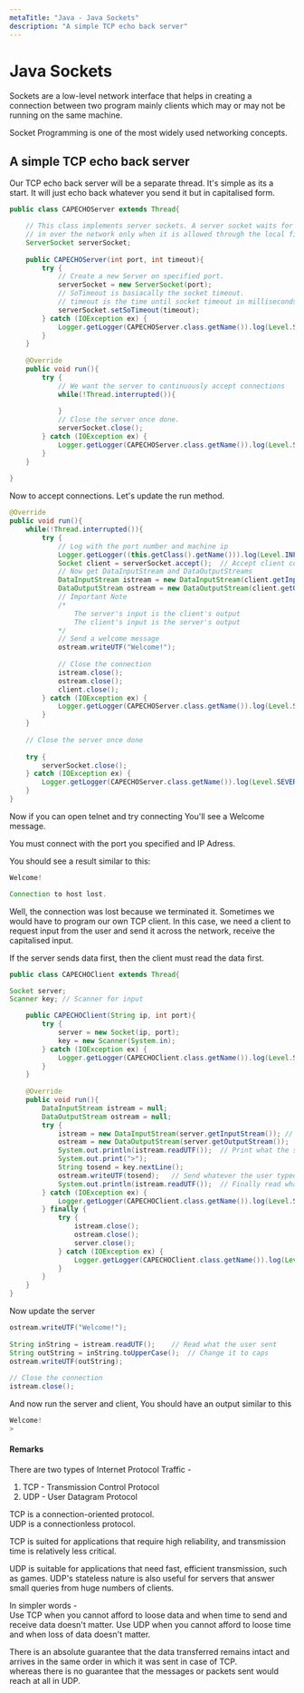 ```yaml
---
metaTitle: "Java - Java Sockets"
description: "A simple TCP echo back server"
---
```


# Java Sockets


Sockets are a low-level network interface that helps in creating a connection between two program mainly clients which may or may not be running on the same machine.

Socket Programming is one of the most widely used networking concepts.



## A simple TCP echo back server


Our TCP echo back server will be a separate thread.
It's simple as its a start. It will just echo back whatever you send it but in capitalised form.

```java
public class CAPECHOServer extends Thread{

    // This class implements server sockets. A server socket waits for requests to come 
    // in over the network only when it is allowed through the local firewall
    ServerSocket serverSocket;
    
    public CAPECHOServer(int port, int timeout){
        try {
            // Create a new Server on specified port.
            serverSocket = new ServerSocket(port);
            // SoTimeout is basiacally the socket timeout.
            // timeout is the time until socket timeout in milliseconds
            serverSocket.setSoTimeout(timeout);
        } catch (IOException ex) {
            Logger.getLogger(CAPECHOServer.class.getName()).log(Level.SEVERE, null, ex);
        }
    }
    
    @Override
    public void run(){ 
        try {
            // We want the server to continuously accept connections
            while(!Thread.interrupted()){
                
            }
            // Close the server once done.
            serverSocket.close();
        } catch (IOException ex) {
            Logger.getLogger(CAPECHOServer.class.getName()).log(Level.SEVERE, null, ex);
        }
    }
    
}

```

Now to accept connections. Let's update the run method.

```java
@Override
public void run(){ 
    while(!Thread.interrupted()){
        try {
            // Log with the port number and machine ip
            Logger.getLogger((this.getClass().getName())).log(Level.INFO, "Listening for Clients at {0} on {1}", new Object[]{serverSocket.getLocalPort(), InetAddress.getLocalHost().getHostAddress()});
            Socket client = serverSocket.accept();  // Accept client conncetion
            // Now get DataInputStream and DataOutputStreams
            DataInputStream istream = new DataInputStream(client.getInputStream()); // From client's input stream
            DataOutputStream ostream = new DataOutputStream(client.getOutputStream());
            // Important Note
            /*
                The server's input is the client's output
                The client's input is the server's output
            */
            // Send a welcome message
            ostream.writeUTF("Welcome!");
            
            // Close the connection
            istream.close();
            ostream.close();
            client.close();
        } catch (IOException ex) {
            Logger.getLogger(CAPECHOServer.class.getName()).log(Level.SEVERE, null, ex);
        }
    }
    
    // Close the server once done
    
    try {
        serverSocket.close();
    } catch (IOException ex) {
        Logger.getLogger(CAPECHOServer.class.getName()).log(Level.SEVERE, null, ex);
    }
}

```

Now if you can open telnet and try connecting
You'll see a Welcome message.

You must connect with the port you specified and IP Adress.

You should see a result similar to this:

```java
Welcome!

Connection to host lost.

```

Well, the connection was lost because we terminated it.
Sometimes we would have to program our own TCP client.
In this case, we need a client to request input from the user and send it across the network, receive the capitalised input.

If the server sends data first, then the client must read the data first.

```java
public class CAPECHOClient extends Thread{

Socket server;
Scanner key; // Scanner for input

    public CAPECHOClient(String ip, int port){
        try {
            server = new Socket(ip, port);
            key = new Scanner(System.in);
        } catch (IOException ex) {
            Logger.getLogger(CAPECHOClient.class.getName()).log(Level.SEVERE, null, ex);
        }
    }
    
    @Override
    public void run(){
        DataInputStream istream = null;
        DataOutputStream ostream = null;
        try {
            istream = new DataInputStream(server.getInputStream()); // Familiar lines
            ostream = new DataOutputStream(server.getOutputStream());
            System.out.println(istream.readUTF());  // Print what the server sends
            System.out.print(">");
            String tosend = key.nextLine();
            ostream.writeUTF(tosend);   // Send whatever the user typed to the server
            System.out.println(istream.readUTF());  // Finally read what the server sends before exiting.
        } catch (IOException ex) {
            Logger.getLogger(CAPECHOClient.class.getName()).log(Level.SEVERE, null, ex);
        } finally {
            try {
                istream.close();
                ostream.close();
                server.close();
            } catch (IOException ex) {
                Logger.getLogger(CAPECHOClient.class.getName()).log(Level.SEVERE, null, ex);
            }
        }
    }
}

```

Now update the server

```java
ostream.writeUTF("Welcome!");
            
String inString = istream.readUTF();    // Read what the user sent
String outString = inString.toUpperCase();  // Change it to caps
ostream.writeUTF(outString);
            
// Close the connection
istream.close();

```

And now run the server and client,
You should have an output similar to this

```java
Welcome!
>

```



#### Remarks


There are two types of Internet Protocol Traffic -<br />
1. TCP - Transmission Control Protocol
2. UDP - User Datagram Protocol

TCP is a connection-oriented protocol.<br />
UDP is a connectionless protocol.

TCP is suited for applications that require high reliability, and transmission time is relatively less critical.

UDP is suitable for applications that need fast, efficient transmission, such as games. UDP's stateless nature is also useful for servers that answer small queries from huge numbers of clients.

In simpler words -<br />
Use TCP when you cannot afford to loose data and when time to send and receive data doesn't matter.
Use UDP when you cannot afford to loose time and when loss of data doesn't matter.

There is an absolute guarantee that the data transferred remains intact and arrives in the same order in which it was sent in case of TCP.<br />
whereas there is no guarantee that the messages or packets sent would reach at all in UDP.

